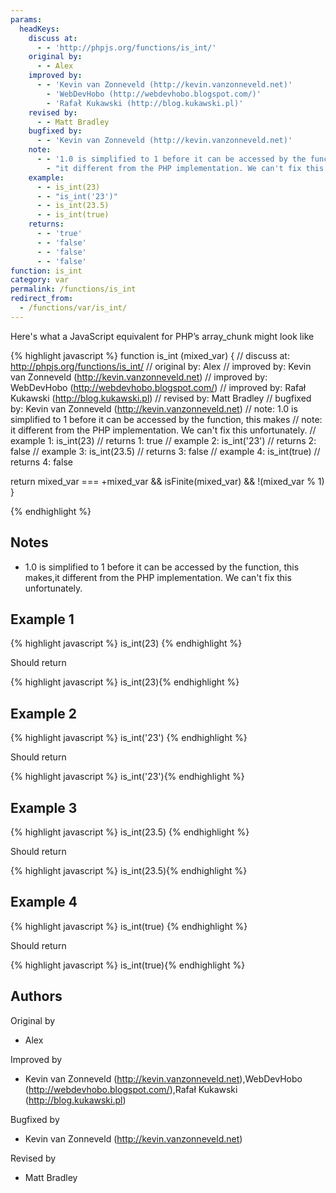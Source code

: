 ```yaml
---
params:
  headKeys:
    discuss at:
      - - 'http://phpjs.org/functions/is_int/'
    original by:
      - - Alex
    improved by:
      - - 'Kevin van Zonneveld (http://kevin.vanzonneveld.net)'
        - 'WebDevHobo (http://webdevhobo.blogspot.com/)'
        - 'Rafał Kukawski (http://blog.kukawski.pl)'
    revised by:
      - - Matt Bradley
    bugfixed by:
      - - 'Kevin van Zonneveld (http://kevin.vanzonneveld.net)'
    note:
      - - '1.0 is simplified to 1 before it can be accessed by the function, this makes'
        - "it different from the PHP implementation. We can't fix this unfortunately."
    example:
      - - is_int(23)
      - - "is_int('23')"
      - - is_int(23.5)
      - - is_int(true)
    returns:
      - - 'true'
      - - 'false'
      - - 'false'
      - - 'false'
function: is_int
category: var
permalink: /functions/is_int
redirect_from:
  - /functions/var/is_int/
---
```


<!-- WARNING! This file is auto generated by `npm run web:inject`, do not edit by hand -->

Here's what a JavaScript equivalent for PHP’s array_chunk might look like

{% highlight javascript %}
function is_int (mixed_var) {
  //  discuss at: http://phpjs.org/functions/is_int/
  // original by: Alex
  // improved by: Kevin van Zonneveld (http://kevin.vanzonneveld.net)
  // improved by: WebDevHobo (http://webdevhobo.blogspot.com/)
  // improved by: Rafał Kukawski (http://blog.kukawski.pl)
  //  revised by: Matt Bradley
  // bugfixed by: Kevin van Zonneveld (http://kevin.vanzonneveld.net)
  //        note: 1.0 is simplified to 1 before it can be accessed by the function, this makes
  //        note: it different from the PHP implementation. We can't fix this unfortunately.
  //   example 1: is_int(23)
  //   returns 1: true
  //   example 2: is_int('23')
  //   returns 2: false
  //   example 3: is_int(23.5)
  //   returns 3: false
  //   example 4: is_int(true)
  //   returns 4: false

  return mixed_var === +mixed_var && isFinite(mixed_var) && !(mixed_var % 1)
}

{% endhighlight %}

## Notes
- 1.0 is simplified to 1 before it can be accessed by the function, this makes,it different from the PHP implementation. We can't fix this unfortunately.

## Example 1

{% highlight javascript %}
is_int(23)
{% endhighlight %}

Should return

{% highlight javascript %}
is_int(23){% endhighlight %}

## Example 2

{% highlight javascript %}
is_int('23')
{% endhighlight %}

Should return

{% highlight javascript %}
is_int('23'){% endhighlight %}

## Example 3

{% highlight javascript %}
is_int(23.5)
{% endhighlight %}

Should return

{% highlight javascript %}
is_int(23.5){% endhighlight %}

## Example 4

{% highlight javascript %}
is_int(true)
{% endhighlight %}

Should return

{% highlight javascript %}
is_int(true){% endhighlight %}


## Authors


Original by

- Alex


Improved by

- Kevin van Zonneveld (http://kevin.vanzonneveld.net),WebDevHobo (http://webdevhobo.blogspot.com/),Rafał Kukawski (http://blog.kukawski.pl)


Bugfixed by

- Kevin van Zonneveld (http://kevin.vanzonneveld.net)


Revised by

- Matt Bradley


